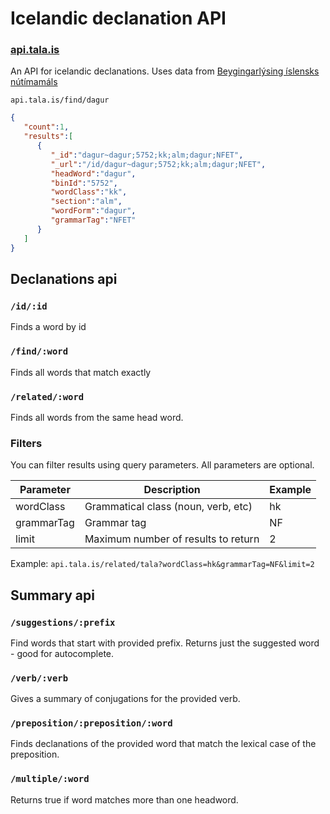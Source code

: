 # Icelandic declanation API
### [api.tala.is](api.tala.is)

An API for icelandic declanations. Uses data from [Beygingarlýsing íslensks nútímamáls](http://bin.arnastofnun.is/DMII/)

`api.tala.is/find/dagur`

```json
{
   "count":1,
   "results":[
      {
         "_id":"dagur~dagur;5752;kk;alm;dagur;NFET",
         "_url":"/id/dagur~dagur;5752;kk;alm;dagur;NFET",
         "headWord":"dagur",
         "binId":"5752",
         "wordClass":"kk",
         "section":"alm",
         "wordForm":"dagur",
         "grammarTag":"NFET"
      }
   ]
}
```

## Declanations api

### `/id/:id`

Finds a word by id

### `/find/:word`

Finds all words that match exactly

### `/related/:word`

Finds all words from the same head word.

### Filters

You can filter results using query parameters. All parameters are optional.

| Parameter | Description | Example |
|-----------|-------------|---------|
| wordClass | Grammatical class (noun, verb, etc) | hk |
| grammarTag| Grammar tag | NF |
| limit     | Maximum number of results to return | 2 |

Example: `api.tala.is/related/tala?wordClass=hk&grammarTag=NF&limit=2`

## Summary api

### `/suggestions/:prefix`

Find words that start with provided prefix. Returns just the suggested word - good for autocomplete.

### `/verb/:verb`

Gives a summary of conjugations for the provided verb.

### `/preposition/:preposition/:word`

Finds declanations of the provided word that match the lexical case of the preposition.

### `/multiple/:word`

Returns true if word matches more than one headword.
